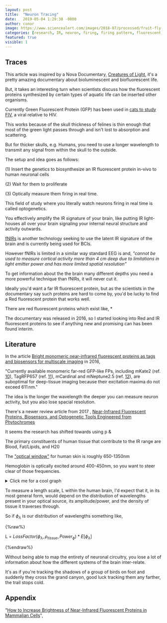 ```yaml
---
layout: post
title:  "Neuron Tracing"
date:   2019-05-04 1:29:38 -0800
author: conor
image: https://www.sciencealert.com/images/2018-07/processed/fruit-fly-brain-map_600.jpg
categories: [research, IR, neuron, firing, firing pattern, fluorescent, life, biology, bioluminescence, biofluorescence, fNIRs, optogenetics, neural photonics]
featured: true
visible: 1
---
```


## Traces

This article was inspired by a Nova Documentary, [Creatures of Light](https://www.pbs.org/wgbh/nova/video/creatures-of-light/), it's a pretty amazing documentary about bioluminescent and biofluorescent life.

But, it takes an interesting turn when scientists discuss how the fluorescent proteins synthesized by certain types of aquatic life can be inserted other organisms.

Currently Green Fluorescent Protein (GFP) has been used in [cats to study FIV](https://www.bbc.com/news/science-environment-14882008), a viral relative to HIV.

This works because of the skull thickness of felines is thin enough that most of the green light passes through and isn't lost to absorption and scattering.

But for thicker skulls, e.g. Humans, you need to use a longer wavelength to transmit any signal from within the skull to the outside.

The setup and idea goes as follows:

(1) Insert the genetics to biosynthesize an IR fluorescent protein in-vivo to human neuronal cells

(2) Wait for them to proliferate 

(3) Optically measure them firing in real time. 

This field of study where you literally watch neurons firing in real time is called optogenetics.

You effectively amplify the IR signature of your brain, like putting IR light-houses all over your brain signaling your internal neural structure and activity outwards.

[fNIRs](https://en.wikipedia.org/wiki/Functional_near-infrared_spectroscopy) is another technology seeking to use the latent IR signature of the brain and is currently being used for BCIs.

However fNIRs is limited in a similar way standard EEG is and, *"cannot be used to measure cortical activity more than 4 cm deep due to limitations in light emitter power and has more limited spatial resolution"*

To get information about the the brain many different depths you need a more powerful technique than fNIRs, it will never cut it.

Ideally you'd want a far IR fluorescent protein, but as the scientists in the documentary say such proteins are hard to come by, you'd be lucky to find a Red fluorescent protein that works well.

There are red fluorescent proteins which exist like, *

The documentary was released in 2016, so I started looking into Red and IR fluorescent proteins to see if anything new and promising can has been found interim.

## Literature

In the article [Bright monomeric near-infrared fluorescent proteins as tags and biosensors for multiscale imaging](https://www.nature.com/articles/ncomms12405) in 2016,

 "Currently available monomeric far-red GFP-like FPs, including mKate2 (ref. [10](https://www.nature.com/articles/ncomms12405#ref10)), TagRFP657 (ref. [11](https://www.nature.com/articles/ncomms12405#ref11)), mCardinal and mNeptune2.5 (ref. [12](https://www.nature.com/articles/ncomms12405#ref12)), are suboptimal for deep-tissue imaging because their excitation maxima do not exceed 611 nm."

The idea is the longer the wavelength the deeper you can measure neuron activity, but you also lose spacial resolution.

There's a newer review article from 2017 , [Near-Infrared Fluorescent Proteins, Biosensors, and Optogenetic Tools Engineered from Phytochromes](https://pubs.acs.org/doi/full/10.1021/acs.chemrev.6b00700) 

  It seems the research has shifted towards using p & 

The primary constituents of human tissue that contribute to the IR range are Blood, Fat/Lipids, and H20

The ["optical window"](https://en.wikipedia.org/wiki/Near-infrared_window_in_biological_tissue) for human skin is roughly 650-1350nm

Hemoglobin is optically excited around 400-450nm, so you want to steer clear of those frequencies.

<details><summary>Click me for a cool graph</summary>
<iframe style="width: 800px; height: 600px;" frameborder="0" 			src="https://upload.wikimedia.org/wikipedia/commons/8/80/Fig_1_-_The_molar_extinction_coefficient_of_HbO2_and_Hb.png"></iframe>
</details>

To measure a length scale, L within the human brain, I'd expect that it, in its most general form, would depend on the distribution of wavelengths present in your optical source, its amplitude/power, and the density of tissue it traverses through.

So if $\phi_\lambda$ is our distribution of wavelengths something like,

{%raw%}

L = $LossFactor(\phi_{\lambda} , \rho_{tissue}, Power_\phi) * E[\phi_{\lambda}]$

{%endraw%}

Without being able to map the entirety of neuronal circuitry, you lose a lot of information about how the different systems of the brain inter-relate.

It's as if you're tracking the shadows of a group of birds on foot and suddenly they cross the grand canyon, good luck tracking them any farther, the trail stops cold.

## Appendix

"[How to Increase Brightness of Near-Infrared Fluorescent Proteins in Mammalian Cells](https://www.cell.com/cell-chemical-biology/fulltext/S2451-9456(17)30181-2)",